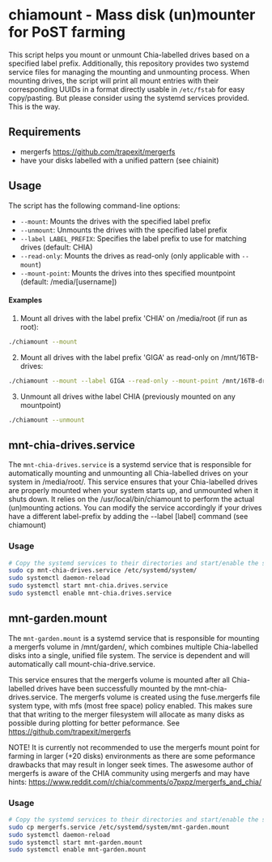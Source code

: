 # chiamount - Mass disk (un)mounter for PoST farming

This script helps you mount or unmount Chia-labelled drives based on a specified label prefix. Additionally, this repository provides two systemd service files for managing the mounting and unmounting process.
When mounting drives, the script will print all mount entries with their corresponding UUIDs in a format directly usable in `/etc/fstab` for easy copy/pasting. But please consider using the systemd services provided. This is the way.

## Requirements

- mergerfs https://github.com/trapexit/mergerfs
- have your disks labelled with a unified pattern (see chiainit)

## Usage

The script has the following command-line options:

- `--mount`: Mounts the drives with the specified label prefix
- `--unmount`: Unmounts the drives with the specified label prefix
- `--label LABEL_PREFIX`: Specifies the label prefix to use for matching drives (default: CHIA)
- `--read-only`: Mounts the drives as read-only (only applicable with `--mount`)
- `--mount-point`: Mounts the drives into thes specified mountpoint (default: /media/[username])

#### Examples

1. Mount all drives with the label prefix 'CHIA' on /media/root (if run as root):

```bash
./chiamount --mount
```

2. Mount all drives with the label prefix 'GIGA' as read-only on /mnt/16TB-drives:

```bash
./chiamount --mount --label GIGA --read-only --mount-point /mnt/16TB-drives
```

3. Unmount all drives withe label CHIA (previously mounted on any mountpoint)
```bash
./chiamount --unmount
```


## mnt-chia-drives.service

The `mnt-chia-drives.service` is a systemd service that is responsible for automatically mounting and unmounting all Chia-labelled drives on your system in /media/root/. This service ensures that your Chia-labelled drives are properly mounted when your system starts up, and unmounted when it shuts down. It relies on the /usr/local/bin/chiamount to perform the actual (un)mounting actions. You can modify the service accordingly if your drives have a different label-prefix by adding the --label [label] command (see chiamount)

### Usage

```bash
# Copy the systemd services to their directories and start/enable the service
sudo cp mnt-chia-drives.service /etc/systemd/system/
sudo systemctl daemon-reload
sudo systemctl start mnt-chia.drives.service
sudo systemctl enable mnt-chia.drives.service
```


## mnt-garden.mount

The `mnt-garden.mount` is a systemd service that is responsible for mounting a mergerfs volume in /mnt/garden/, which combines multiple Chia-labelled disks into a single, unified file system. The service is dependent and will automatically call mount-chia-drive.service.

This service ensures that the mergerfs volume is mounted after all Chia-labelled drives have been successfully mounted by the mnt-chia-drives.service. The mergerfs volume is created using the fuse.mergerfs file system type, with mfs (most free space) policy enabled. This makes sure that that writing to the merger filesystem will allocate as many disks as possible during plotting for better peformance. See https://github.com/trapexit/mergerfs

NOTE! It is currently not recommended to use the mergerfs mount point for farming in larger (+20 disks) environments as there are some peformance drawbacks that may result in longer seek times. The aswesome author of mergerfs is aware of the CHIA community using mergerfs and may have hints: https://www.reddit.com/r/chia/comments/o7pxpz/mergerfs_and_chia/

### Usage

```bash
# Copy the systemd services to their directories and start/enable the service
sudo cp mergerfs.service /etc/systemd/system/mnt-garden.mount
sudo systemctl daemon-reload
sudo systemctl start mnt-garden.mount
sudo systemctl enable mnt-garden.mount
```



